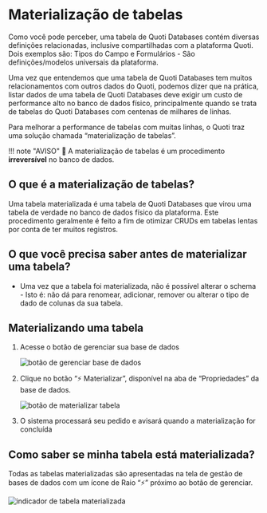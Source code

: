 # Materialização de tabelas

Como você pode perceber, uma tabela de Quoti Databases contém diversas definições relacionadas, inclusive compartilhadas com a plataforma Quoti. Dois exemplos são: Tipos do Campo e Formulários - São definições/modelos universais da plataforma.

Uma vez que entendemos que uma tabela de Quoti Databases tem muitos relacionamentos com outros dados do Quoti, podemos dizer que na prática, listar dados de uma tabela de Quoti Databases deve exigir um custo de performance alto no banco de dados físico, principalmente quando se trata de tabelas do Quoti Databases com centenas de milhares de linhas.

Para melhorar a performance de tabelas com muitas linhas, o Quoti traz uma solução chamada “materialização de tabelas”.

!!! note "AVISO"
    🚨 A materialização de tabelas é um procedimento **irreversível** no banco de dados.

## O que é a materialização de tabelas?

Uma tabela materializada é uma tabela de Quoti Databases que virou uma tabela de verdade no banco de dados físico da plataforma. Este procedimento geralmente é feito a fim de otimizar CRUDs em tabelas lentas por conta de ter muitos registros.

## O que você precisa saber antes de materializar uma tabela?

- Uma vez que a tabela foi materializada, não é possível alterar o schema - Isto é: não dá para renomear, adicionar, remover ou alterar o tipo de dado de colunas da sua tabela.

## Materializando uma tabela

1. Acesse o botão de gerenciar sua base de dados
    
    ![botão de gerenciar base de dados](https://storage.googleapis.com/beyond-quoti.appspot.com/docs/qtdatabases/materialize/materialize-03.png)
    
2. Clique no botão “⚡️ Materializar”, disponível na aba de “Propriedades” da base de dados.
    
    ![botão de materializar tabela](https://storage.googleapis.com/beyond-quoti.appspot.com/docs/qtdatabases/materialize/materialize-01.png)
    
3. O sistema processará seu pedido e avisará quando a materialização for concluída

## Como saber se minha tabela está materializada?

Todas as tabelas materializadas são apresentadas na tela de gestão de bases de dados com um ícone de Raio “⚡️” próximo ao botão de gerenciar.

![indicador de tabela materializada](https://storage.googleapis.com/beyond-quoti.appspot.com/docs/qtdatabases/materialize/materialize-02.png)
